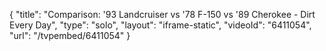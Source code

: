 {
    "title": "Comparison: '93 Landcruiser vs '78 F-150 vs '89 Cherokee - Dirt Every Day",
    "type": "solo",
    "layout": "iframe-static",
    "videoId": "6411054",
    "url": "\/tvpembed\/6411054"
}